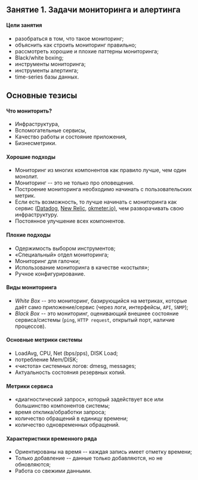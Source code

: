 ## Занятие 1. Задачи мониторинга и алертинга ##

#### Цели занятия
- разобраться в том, что такое мониторинг;  
- объяснить как строить мониторинг правильно;  
- рассмотреть хорошие и плохие паттерны мониторинга;  
- Black/white boxing;  
- инструменты мониторинга;  
- инструменты алертинга;  
- time-series базы данных.


## Основные тезисы 
#### Что мониторить?  
- Инфраструктура,  
- Вспомогательные сервисы,  
- Качество работы и состояние приложения,  
- Бизнесметрики.  

#### Хорошие подходы  
- Мониторинг из многих компонентов как правило лучше, чем один монолит.  
- Мониторинг -- это не только про оповещения.  
- Построение мониторинга необходимо начинать с пользовательских метрик.   
- Если есть возможность, то лучше начинать с мониторинга как сервис ([Datadog](https://www.datadoghq.com/), [New Relic](https://newrelic.com/), [okmeter.io)](https://okmeter.io/), чем разворачивать свою инфраструктуру.  
- Постоянное улучшение всех компонентов.  

#### Плохие подходы  
- Одержимость выбором инструментов;  
- &laquo;Специальный&raquo; отдел мониторинга;  
- Мониторинг для галочки;  
- Использование мониторинга в качестве &laquo;костыля&raquo;;  
- Ручное конфигурирование.  

#### Виды мониторинга  
- *White Box* -- это мониторинг, базирующийся на метриках, которые даёт само приложение/сервис (через логи, интерфейсы, `API`, `SNMP`);   
- *Black Box* -- это мониторинг, оценивающий внешнее состояние сервиса/системы (`ping`, `HTTP request`, открытый порт, наличие процессов).  

#### Основные метрики системы  
- LoadAvg, CPU, Net (bps/pps), DISK Load;  
- потребление Mem/DISK;  
- &laquo;чистота&raquo; системных логов: dmesg, messages;  
- Актуальность состояния резервных копий.

#### Метрики сервиса  
- &laquo;диагностический запрос&raquo;, который задействует все или большинство компонентов системы;  
- время отклика/обработки запроса;  
- количество обращений в единицу времени;  
- количество одновременных обращений.  

#### Характеристики временного ряда
- Ориентированы на время -- каждая запись имеет отметку времени;  
- Только добавление -- данные только добавляются, но не обновляются;  
- Работа со свежими данными.  
